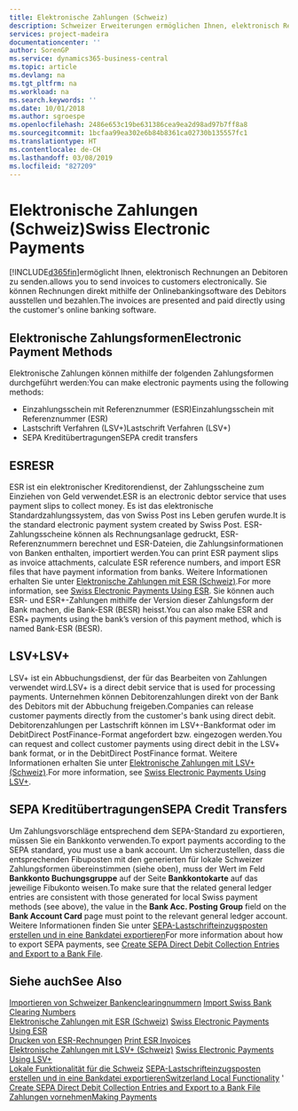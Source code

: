 ```yaml
---
title: Elektronische Zahlungen (Schweiz)
description: Schweizer Erweiterungen ermöglichen Ihnen, elektronisch Rechnungen an Debitoren zu senden. Sie können Rechnungen direkt mithilfe der Onlinebankingsoftware des Debitors ausstellen und bezahlen.
services: project-madeira
documentationcenter: ''
author: SorenGP
ms.service: dynamics365-business-central
ms.topic: article
ms.devlang: na
ms.tgt_pltfrm: na
ms.workload: na
ms.search.keywords: ''
ms.date: 10/01/2018
ms.author: sgroespe
ms.openlocfilehash: 2486e653c19be631386cea9ea2d98ad97b7ff8a8
ms.sourcegitcommit: 1bcfaa99ea302e6b84b8361ca02730b135557fc1
ms.translationtype: HT
ms.contentlocale: de-CH
ms.lasthandoff: 03/08/2019
ms.locfileid: "827209"
---
```

# <a name="swiss-electronic-payments"></a><span data-ttu-id="c41e1-104">Elektronische Zahlungen (Schweiz)</span><span class="sxs-lookup"><span data-stu-id="c41e1-104">Swiss Electronic Payments</span></span>
[!INCLUDE[d365fin](../../includes/d365fin_md.md)]<span data-ttu-id="c41e1-105">ermöglicht Ihnen, elektronisch Rechnungen an Debitoren zu senden.</span><span class="sxs-lookup"><span data-stu-id="c41e1-105">allows you to send invoices to customers electronically.</span></span> <span data-ttu-id="c41e1-106">Sie können Rechnungen direkt mithilfe der Onlinebankingsoftware des Debitors ausstellen und bezahlen.</span><span class="sxs-lookup"><span data-stu-id="c41e1-106">The invoices are presented and paid directly using the customer's online banking software.</span></span>  

## <a name="electronic-payment-methods"></a><span data-ttu-id="c41e1-107">Elektronische Zahlungsformen</span><span class="sxs-lookup"><span data-stu-id="c41e1-107">Electronic Payment Methods</span></span>  
<span data-ttu-id="c41e1-108">Elektronische Zahlungen können mithilfe der folgenden Zahlungsformen durchgeführt werden:</span><span class="sxs-lookup"><span data-stu-id="c41e1-108">You can make electronic payments using the following methods:</span></span>  

- <span data-ttu-id="c41e1-109">Einzahlungsschein mit Referenznummer (ESR)</span><span class="sxs-lookup"><span data-stu-id="c41e1-109">Einzahlungsschein mit Referenznummer (ESR)</span></span>  
- <span data-ttu-id="c41e1-110">Lastschrift Verfahren (LSV+)</span><span class="sxs-lookup"><span data-stu-id="c41e1-110">Lastschrift Verfahren (LSV+)</span></span>  
- <span data-ttu-id="c41e1-111">SEPA Kreditübertragungen</span><span class="sxs-lookup"><span data-stu-id="c41e1-111">SEPA credit transfers</span></span>  

## <a name="esr"></a><span data-ttu-id="c41e1-112">ESR</span><span class="sxs-lookup"><span data-stu-id="c41e1-112">ESR</span></span>  
<span data-ttu-id="c41e1-113">ESR ist ein elektronischer Kreditorendienst, der Zahlungsscheine zum Einziehen von Geld verwendet.</span><span class="sxs-lookup"><span data-stu-id="c41e1-113">ESR is an electronic debtor service that uses payment slips to collect money.</span></span> <span data-ttu-id="c41e1-114">Es ist das elektronische Standardzahlungssystem, das von Swiss Post ins Leben gerufen wurde.</span><span class="sxs-lookup"><span data-stu-id="c41e1-114">It is the standard electronic payment system created by Swiss Post.</span></span> <span data-ttu-id="c41e1-115">ESR-Zahlungsscheine können als Rechnungsanlage gedruckt, ESR-Referenznummern berechnet und ESR-Dateien, die Zahlungsinformationen von Banken enthalten, importiert werden.</span><span class="sxs-lookup"><span data-stu-id="c41e1-115">You can print ESR payment slips as invoice attachments, calculate ESR reference numbers, and import ESR files that have payment information from banks.</span></span> <span data-ttu-id="c41e1-116">Weitere Informationen erhalten Sie unter [Elektronische Zahlungen mit ESR (Schweiz)](how-to-print-esr-invoices.md).</span><span class="sxs-lookup"><span data-stu-id="c41e1-116">For more information, see [Swiss Electronic Payments Using ESR](how-to-print-esr-invoices.md).</span></span> <span data-ttu-id="c41e1-117">Sie können auch ESR- und ESR+-Zahlungen mithilfe der Version dieser Zahlungsform der Bank machen, die Bank-ESR (BESR) heisst.</span><span class="sxs-lookup"><span data-stu-id="c41e1-117">You can also make ESR and ESR+ payments using the bank’s version of this payment method, which is named Bank-ESR (BESR).</span></span>  

## <a name="lsv"></a><span data-ttu-id="c41e1-118">LSV+</span><span class="sxs-lookup"><span data-stu-id="c41e1-118">LSV+</span></span>  
<span data-ttu-id="c41e1-119">LSV+ ist ein Abbuchungsdienst, der für das Bearbeiten von Zahlungen verwendet wird.</span><span class="sxs-lookup"><span data-stu-id="c41e1-119">LSV+ is a direct debit service that is used for processing payments.</span></span> <span data-ttu-id="c41e1-120">Unternehmen können Debitorenzahlungen direkt von der Bank des Debitors mit der Abbuchung freigeben.</span><span class="sxs-lookup"><span data-stu-id="c41e1-120">Companies can release customer payments directly from the customer's bank using direct debit.</span></span> <span data-ttu-id="c41e1-121">Debitorenzahlungen per Lastschrift können im LSV+-Bankformat oder im DebitDirect PostFinance-Format angefordert bzw. eingezogen werden.</span><span class="sxs-lookup"><span data-stu-id="c41e1-121">You can request and collect customer payments using direct debit in the LSV+ bank format, or in the DebitDirect PostFinance format.</span></span> <span data-ttu-id="c41e1-122">Weitere Informationen erhalten Sie unter [Elektronische Zahlungen mit LSV+ (Schweiz)](swiss-electronic-payments-using-lsv-.md).</span><span class="sxs-lookup"><span data-stu-id="c41e1-122">For more information, see [Swiss Electronic Payments Using LSV+](swiss-electronic-payments-using-lsv-.md).</span></span>  

## <a name="sepa-credit-transfers"></a><span data-ttu-id="c41e1-123">SEPA Kreditübertragungen</span><span class="sxs-lookup"><span data-stu-id="c41e1-123">SEPA Credit Transfers</span></span>  
<span data-ttu-id="c41e1-124">Um Zahlungsvorschläge entsprechend dem SEPA-Standard zu exportieren, müssen Sie ein Bankkonto verwenden.</span><span class="sxs-lookup"><span data-stu-id="c41e1-124">To export payments according to the SEPA standard, you must use a bank account.</span></span> <span data-ttu-id="c41e1-125">Um sicherzustellen, dass die entsprechenden Fibuposten mit den generierten für lokale Schweizer Zahlungsformen übereinstimmen (siehe oben), muss der Wert im Feld **Bankkonto Buchungsgruppe** auf der Seite **Bankkontokarte** auf das jeweilige Fibukonto weisen.</span><span class="sxs-lookup"><span data-stu-id="c41e1-125">To make sure that the related general ledger entries are consistent with those generated for local Swiss payment methods (see above), the value in the **Bank Acc. Posting Group** field on the **Bank Account Card** page must point to the relevant general ledger account.</span></span> <span data-ttu-id="c41e1-126">Weitere Informationen finden Sie unter [SEPA-Lastschrifteinzugsposten erstellen und in eine Bankdatei exportieren](../../finance-how-create-sepa-direct-debit-collection-entries-export-bank-file.md)</span><span class="sxs-lookup"><span data-stu-id="c41e1-126">For more information about how to export SEPA payments, see [Create SEPA Direct Debit Collection Entries and Export to a Bank File](../../finance-how-create-sepa-direct-debit-collection-entries-export-bank-file.md).</span></span>  

## <a name="see-also"></a><span data-ttu-id="c41e1-127">Siehe auch</span><span class="sxs-lookup"><span data-stu-id="c41e1-127">See Also</span></span>  
 <span data-ttu-id="c41e1-128">[Importieren von Schweizer Bankenclearingnummern](how-to-import-swiss-bank-clearing-numbers.md) </span><span class="sxs-lookup"><span data-stu-id="c41e1-128">[Import Swiss Bank Clearing Numbers](how-to-import-swiss-bank-clearing-numbers.md) </span></span>  
 <span data-ttu-id="c41e1-129">[Elektronische Zahlungen mit ESR (Schweiz)](swiss-electronic-payments-using-esr.md) </span><span class="sxs-lookup"><span data-stu-id="c41e1-129">[Swiss Electronic Payments Using ESR](swiss-electronic-payments-using-esr.md) </span></span>  
 <span data-ttu-id="c41e1-130">[Drucken von ESR-Rechnungen](how-to-print-esr-invoices.md) </span><span class="sxs-lookup"><span data-stu-id="c41e1-130">[Print ESR Invoices](how-to-print-esr-invoices.md) </span></span>  
 <span data-ttu-id="c41e1-131">[Elektronische Zahlungen mit LSV+ (Schweiz)](swiss-electronic-payments-using-lsv-.md) </span><span class="sxs-lookup"><span data-stu-id="c41e1-131">[Swiss Electronic Payments Using LSV+](swiss-electronic-payments-using-lsv-.md) </span></span>  
 <span data-ttu-id="c41e1-132">[Lokale Funktionalität für die Schweiz](switzerland-local-functionality.md) [SEPA-Lastschrifteinzugsposten erstellen und in eine Bankdatei exportieren](../../finance-how-create-sepa-direct-debit-collection-entries-export-bank-file.md)</span><span class="sxs-lookup"><span data-stu-id="c41e1-132">[Switzerland Local Functionality](switzerland-local-functionality.md)  ' [Create SEPA Direct Debit Collection Entries and Export to a Bank File](../../finance-how-create-sepa-direct-debit-collection-entries-export-bank-file.md)</span></span>  
 [<span data-ttu-id="c41e1-133">Zahlungen vornehmen</span><span class="sxs-lookup"><span data-stu-id="c41e1-133">Making Payments</span></span>](../../payables-make-payments.md)
